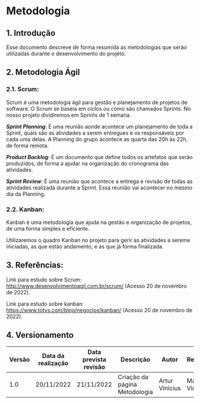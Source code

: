 # Metodologia

## 1. Introdução

Esse documento descreve de forma resumida as metodologias que serão utilizadas durante o desenvolvimento do projeto.

## 2. Metodologia Ágil

### 2.1. Scrum: 
Scrum é uma metodologia ágil para gestão e planejamento de projetos de software. O Scrum se baseia em ciclos ou como são chamados Sprints. No nosso projeto dividiremos em Sprints de 1 semana.

***Sprint Planning***: É uma reunião aonde acontece um planejamento de toda a Sprint, quais são as atividades a serem entregues e os responsáveis por cada uma delas. A Planning do grupo acontece as quarta das 20h às 22h, de forma remota.

***Product Backlog***: É um documento que define todos os artefatos que serão produzidos, de forma a ajudar na organização do cronograma das atividades. 

***Sprint Review***: É uma reunião que acontece a entrega e revisão de todas as atividades realizada durante a Sprint. Essa reunião vai acontecer no mesmo dia da Planning. 

### 2.2. Kanban:
Kanban é uma metodologia que ajuda na gestão e organização de projetos, de uma forma simples e eficiente.

Utilizaremos o quadro Kanban no projeto para gerir as atividades a sereme iniciadas, as que estão andamento, e as que já forma finalizada.

## 3. Referências:

Link para estudo sobre Scrum: <http://www.desenvolvimentoagil.com.br/scrum/> (Acesso 20 de novembro de 2022).

Link para estudo sobre kanban: <https://www.totvs.com/blog/negocios/kanban/> (Acesso 20 de novembro de 2022).

## 4. Versionamento

| Versão | Data da realização | Data prevista revisão | Descrição | Autor | Revisor |
|--------|------|------|-----------|-------|---------|
| 1.0    | 20/11/2022 | 21/11/2022 | Criação da página Metodologia | Artur Vinicius | Marcos Vinicius |
